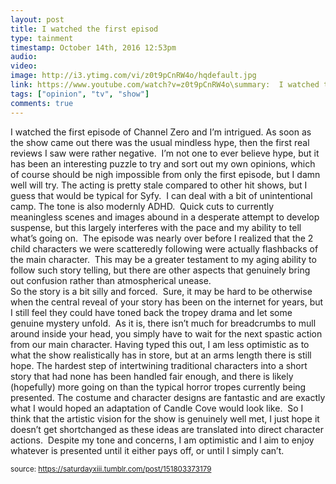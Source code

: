 ```yaml
---
layout: post
title: I watched the first episod
type: tainment
timestamp: October 14th, 2016 12:53pm
audio: 
video: 
image: http://i3.ytimg.com/vi/z0t9pCnRW4o/hqdefault.jpg
link: https://www.youtube.com/watch?v=z0t9pCnRW4o\summary:  I watched the first episode of Channel Zero and I’m intrigued.As soon as the show came out there was the usual mindless hype, then the f...
tags: ["opinion", "tv", "show"]
comments: true
---
```

    
I watched the first episode of Channel Zero and I’m intrigued.
As soon as the show came out there was the usual mindless hype, then the first real reviews I saw were rather negative.  I’m not one to ever believe hype, but it has been an interesting puzzle to try and sort out my own opinions, which of course should be nigh impossible from only the first episode, but I damn well will try.
The acting is pretty stale compared to other hit shows, but I guess that would be typical for Syfy.  I can deal with a bit of unintentional camp.
The tone is also modernly ADHD.  Quick cuts to currently meaningless scenes and images abound in a desperate attempt to develop suspense, but this largely interferes with the pace and my ability to tell what’s going on.  The episode was nearly over before I realized that the 2 child characters we were scatteredly following were actually flashbacks of the main character.  This may be a greater testament to my aging ability to follow such story telling, but there are other aspects that genuinely bring out confusion rather than atmospherical unease.<br/>
So the story is a bit silly and forced.  Sure, it may be hard to be otherwise when the central reveal of your story has been on the internet for years, but I still feel they could have toned back the tropey drama and let some genuine mystery unfold.  As it is, there isn’t much for breadcrumbs to mull around inside your head, you simply have to wait for the next spastic action from our main character.
Having typed this out, I am less optimistic as to what the show realistically has in store, but at an arms length there is still hope. The hardest step of intertwining traditional characters into a short story that had none has been handled fair enough, and there is likely (hopefully) more going on than the typical horror tropes currently being presented. The costume and character designs are fantastic and are exactly what I would hoped an adaptation of Candle Cove would look like.  So I think that the artistic vision for the show is genuinely well met, I just hope it doesn’t get shortchanged as these ideas are translated into direct character actions. 
Despite my tone and concerns, I am optimistic and I aim to enjoy whatever is presented until it either pays off, or until I simply can’t.
 
  
<small>source: https://saturdayxiii.tumblr.com/post/151803373179</small>
